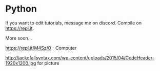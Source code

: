 # Python
If you want to edit tutorials, message me on discord.
Compile on https://repl.it.

More soon...

https://repl.it/M4Sz/0 - Computer

http://jackofallsyntax.com/wp-content/uploads/2015/04/CodeHeader-1920x1200.jpg for picture
